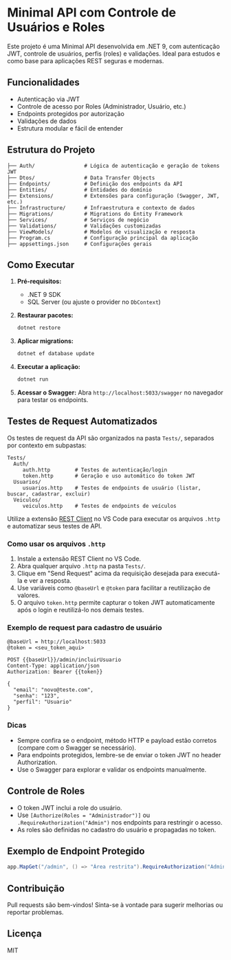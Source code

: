  # Minimal API com Controle de Usuários e Roles

Este projeto é uma Minimal API desenvolvida em .NET 9, com autenticação JWT, controle de usuários, perfis (roles) e validações. Ideal para estudos e como base para aplicações REST seguras e modernas.

## Funcionalidades
- Autenticação via JWT
- Controle de acesso por Roles (Administrador, Usuário, etc.)
- Endpoints protegidos por autorização
- Validações de dados
- Estrutura modular e fácil de entender

## Estrutura do Projeto
```
├── Auth/                # Lógica de autenticação e geração de tokens JWT
├── Dtos/                # Data Transfer Objects
├── Endpoints/           # Definição dos endpoints da API
├── Entities/            # Entidades do domínio
├── Extensions/          # Extensões para configuração (Swagger, JWT, etc.)
├── Infrastructure/      # Infraestrutura e contexto de dados
├── Migrations/          # Migrations do Entity Framework
├── Services/            # Serviços de negócio
├── Validations/         # Validações customizadas
├── ViewModels/          # Modelos de visualização e resposta
├── Program.cs           # Configuração principal da aplicação
├── appsettings.json     # Configurações gerais
```


## Como Executar
1. **Pré-requisitos:**
	- .NET 9 SDK
	- SQL Server (ou ajuste o provider no `DbContext`)

2. **Restaurar pacotes:**
	```sh
	dotnet restore
	```

3. **Aplicar migrations:**
	```sh
	dotnet ef database update
	```

4. **Executar a aplicação:**
	```sh
	dotnet run
	```

5. **Acessar o Swagger:**
	Abra `http://localhost:5033/swagger` no navegador para testar os endpoints.

## Testes de Request Automatizados

Os testes de request da API são organizados na pasta `Tests/`, separados por contexto em subpastas:

```
Tests/
  Auth/
	 auth.http        # Testes de autenticação/login
	 token.http       # Geração e uso automático do token JWT
  Usuarios/
	 usuarios.http    # Testes de endpoints de usuário (listar, buscar, cadastrar, excluir)
  Veiculos/
	 veiculos.http    # Testes de endpoints de veículos
```

Utilize a extensão [REST Client](https://marketplace.visualstudio.com/items?itemName=humao.rest-client) no VS Code para executar os arquivos `.http` e automatizar seus testes de API.

### Como usar os arquivos `.http`
1. Instale a extensão REST Client no VS Code.
2. Abra qualquer arquivo `.http` na pasta `Tests/`.
3. Clique em "Send Request" acima da requisição desejada para executá-la e ver a resposta.
4. Use variáveis como `@baseUrl` e `@token` para facilitar a reutilização de valores.
5. O arquivo `token.http` permite capturar o token JWT automaticamente após o login e reutilizá-lo nos demais testes.

### Exemplo de request para cadastro de usuário
```http
@baseUrl = http://localhost:5033
@token = <seu_token_aqui>

POST {{baseUrl}}/admin/incluirUsuario
Content-Type: application/json
Authorization: Bearer {{token}}

{
  "email": "novo@teste.com",
  "senha": "123",
  "perfil": "Usuario"
}
```

### Dicas
- Sempre confira se o endpoint, método HTTP e payload estão corretos (compare com o Swagger se necessário).
- Para endpoints protegidos, lembre-se de enviar o token JWT no header Authorization.
- Use o Swagger para explorar e validar os endpoints manualmente.

## Controle de Roles
- O token JWT inclui a role do usuário.
- Use `[Authorize(Roles = "Administrador")]` ou `.RequireAuthorization("Admin")` nos endpoints para restringir o acesso.
- As roles são definidas no cadastro do usuário e propagadas no token.

## Exemplo de Endpoint Protegido
```csharp
app.MapGet("/admin", () => "Área restrita").RequireAuthorization("Admin");
```


## Contribuição
Pull requests são bem-vindos! Sinta-se à vontade para sugerir melhorias ou reportar problemas.

## Licença
MIT
